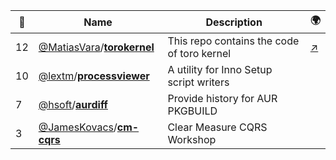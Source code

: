 |:star2: | Name | Description | 🌍|
|---|---|---|---|
|12|[@MatiasVara](https://github.com/MatiasVara)/[**torokernel**](https://github.com/MatiasVara/torokernel)|This repo contains the code of toro kernel|[:arrow_upper_right:](http://torokernel.io)|
|10|[@lextm](https://github.com/lextm)/[**processviewer**](https://github.com/lextm/processviewer)|A utility for Inno Setup script writers||
|7|[@hsoft](https://github.com/hsoft)/[**aurdiff**](https://github.com/hsoft/aurdiff)|Provide history for AUR PKGBUILD||
|3|[@JamesKovacs](https://github.com/JamesKovacs)/[**cm-cqrs**](https://github.com/JamesKovacs/cm-cqrs)|Clear Measure CQRS Workshop||

